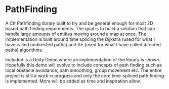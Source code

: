 # PathFinding
A C# Pathfinding library built to try and be general enough for most 2D based path finding requirements. The goal is to build a solution that can handle large amounts of entities moving around a map at once. The implementation is built around time splicing the Dijkstra (used for what I have called undirected paths) and A* (used for what I have called directed paths) algorithms.


Included is a Unity Demo where an implementation of the library is shown. Hopefully this demo will evolve to include concepts of path finding such as local obstacle avoidance, path smoothing, group movement etc. The entire project is still a work in progress and only the core time-spliced path finding is implemented. More will be added as time and inspiration allow.
